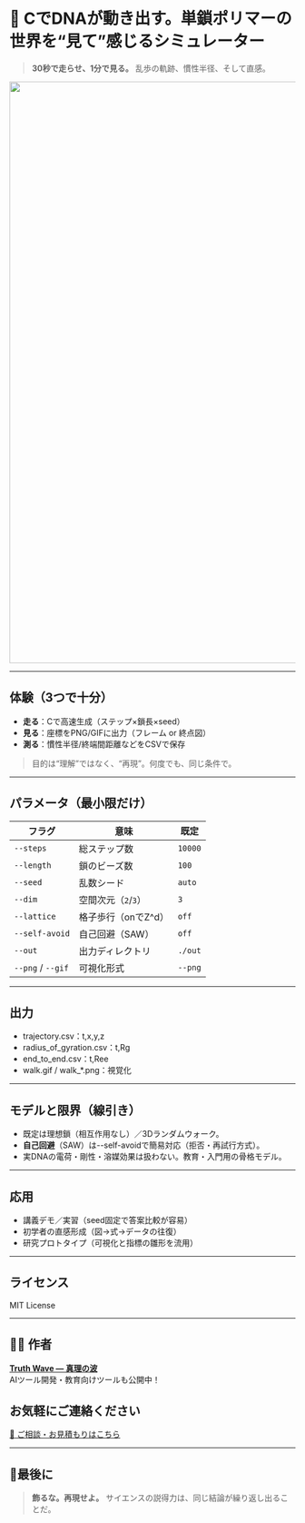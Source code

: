 # 🧬 CでDNAが動き出す。単鎖ポリマーの世界を“見て”感じるシミュレーター

> **30秒で走らせ、1分で見る。**
> 乱歩の軌跡、慣性半径、そして直感。

<p align="center">
<img width="1536" height="1024" alt="DNA" src="https://github.com/user-attachments/assets/b43488be-7fcf-4534-ad08-77cd4a5c66c5" />
</p>

---

## 体験（3つで十分）

- **走る**：Cで高速生成（ステップ×鎖長×seed）
- **見る**：座標をPNG/GIFに出力（フレーム or 終点図）
- **測る**：慣性半径/終端間距離などをCSVで保存
> 目的は“理解”ではなく、“再現”。何度でも、同じ条件で。

---

## パラメータ（最小限だけ）

| フラグ               | 意味            | 既定      |
| ----------------- | ------------- | ------- |
| `--steps`         | 総ステップ数        | `10000` |
| `--length`        | 鎖のビーズ数        | `100`   |
| `--seed`          | 乱数シード         | `auto`  |
| `--dim`           | 空間次元（`2`/`3`） | `3`     |
| `--lattice`       | 格子歩行（onでZ^d）  | `off`   |
| `--self-avoid`    | 自己回避（SAW）     | `off`   |
| `--out`           | 出力ディレクトリ      | `./out` |
| `--png` / `--gif` | 可視化形式         | `--png` |

---

## 出力

- trajectory.csv：t,x,y,z
- radius_of_gyration.csv：t,Rg
- end_to_end.csv：t,Ree
- walk.gif / walk_*.png：視覚化

---

## モデルと限界（線引き）

- 既定は理想鎖（相互作用なし）／3Dランダムウォーク。
- **自己回避**（SAW）は--self-avoidで簡易対応（拒否・再試行方式）。
- 実DNAの電荷・剛性・溶媒効果は扱わない。教育・入門用の骨格モデル。

---

## 応用

- 講義デモ／実習（seed固定で答案比較が容易）
- 初学者の直感形成（図→式→データの往復）
- 研究プロトタイプ（可視化と指標の雛形を流用）

---

## ライセンス

MIT License

---

## 🧑‍💻 作者

**[Truth Wave ― 真理の波](https://github.com/truthwave)**  
AIツール開発・教育向けツールも公開中！

## お気軽にご連絡ください
[📩 ご相談・お見積もりはこちら](mailto:realmadrid71214591@gmail.com)

---

## 🏁最後に

> **飾るな。再現せよ。**
> サイエンスの説得力は、同じ結論が繰り返し出ることだ。
